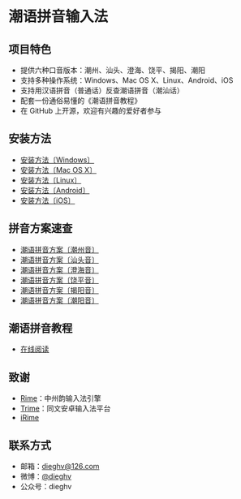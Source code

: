 # 潮语拼音输入法

## 项目特色

- 提供六种口音版本：潮州、汕头、澄海、饶平、揭阳、潮阳
- 支持多种操作系统：Windows、Mac OS X、Linux、Android、iOS
- 支持用汉语拼音（普通话）反查潮语拼音（潮汕话）
- 配套一份通俗易懂的《潮语拼音教程》
- 在 GitHub 上开源，欢迎有兴趣的爱好者参与

## 安装方法

- [安装方法〔Windows〕](https://kahaani.github.io/gatian/appendix2/weasel.html)
- [安装方法〔Mac OS X〕](https://kahaani.github.io/gatian/appendix2/squirrel.html)
- [安装方法〔Linux〕](https://kahaani.github.io/gatian/appendix2/ibus.html)
- [安装方法〔Android〕](https://kahaani.github.io/gatian/appendix2/trime.html)
- [安装方法〔iOS〕](https://kahaani.github.io/gatian/appendix2/irime.html)

## 拼音方案速查

- [潮语拼音方案〔潮州音〕](https://kahaani.github.io/gatian/appendix1/dieziu.html)
- [潮语拼音方案〔汕头音〕](https://kahaani.github.io/gatian/appendix1/suantau.html)
- [潮语拼音方案〔澄海音〕](https://kahaani.github.io/gatian/appendix1/tenghai.html)
- [潮语拼音方案〔饶平音〕](https://kahaani.github.io/gatian/appendix1/riaupeng.html)
- [潮语拼音方案〔揭阳音〕](https://kahaani.github.io/gatian/appendix1/gekion.html)
- [潮语拼音方案〔潮阳音〕](https://kahaani.github.io/gatian/appendix1/dioion.html)

## 潮语拼音教程

- [在线阅读](https://kahaani.github.io/gatian)

## 致谢

- [Rime](http://rime.im)：中州韵输入法引擎
- [Trime](https://github.com/osfans/trime)：同文安卓输入法平台
- [iRime](https://github.com/jimmy54/iRime)

## 联系方式

- 邮箱：dieghv@126.com
- 微博：[@dieghv](http://weibo.com/dieghv)
- 公众号：dieghv
